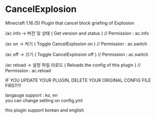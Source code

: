 # CancelExplosion
Minecraft 1.16.(5) Plugin that cancel block griefing of Explosion

/ac info -> 버전 및 상태 ( Get version and status )   // Permission : ac.info

/ac on -> 켜기 ( Toggle CancelExplosion on )  // Permission : ac.switch

/ac off -> 끄기 ( Toggle CancelExplosion off ) // Permission : ac.switch

/ac reload -> 설정 파일 리로드 ( Reloads the config of this plugin ) // Permission : ac.reload

IF YOU UPDATE YOUR PLUGIN, DELETE YOUR ORIGINAL CONFIG FILE FIRST!!!

langauge support : ko, en        
you can change setting on config.yml

this plugin support korean and english 
